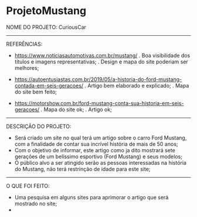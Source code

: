 # ProjetoMustang

NOME DO PROJETO:  CuriousCar

-------------------------

REFERÊNCIAS: 
- https://www.noticiasautomotivas.com.br/mustang/ 
. Boa visibilidade dos títulos e imagens representativas;
. Design e mapa do site poderiam ser melhores;

- https://autoentusiastas.com.br/2019/05/a-historia-do-ford-mustang-contada-em-seis-geracoes/
. Artigo bem elaborado e explicado;
. Mapa do site bem feito;

- https://motorshow.com.br/ford-mustang-conta-sua-historia-em-seis-geracoes/
. Mapa do site ok;
. Artigo ok;

-------------------------

DESCRIÇÃO DO PROJETO:

- Será criado um site no qual terá um artigo sobre o carro Ford Mustang, com a finalidade de contar sua incrível história de mais de 50 anos;
- Com o objetivo de informar, este artigo como ja dito mostrará sete gerações de um belíssimo esportivo (Ford Mustang) e seus modelos;
- O público alvo a ser atingido serão as pessoas interessadas na história do Mustang, não terá restrinção de idade para este site;

-------------------------

O QUE FOI FEITO:

- Uma pesquisa em alguns sites para aprimorar o artigo que será mostrado no site;
- 
